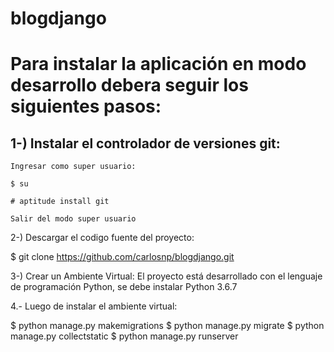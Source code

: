 # blogdjango
Para instalar la aplicación en modo desarrollo debera seguir los siguientes pasos:
===========================================================

1-) Instalar el controlador de versiones git:
------------------------------------------------------
    
    Ingresar como super usuario:

    $ su

    # aptitude install git
    
    Salir del modo super usuario

2-) Descargar el codigo fuente del proyecto:

$ git clone https://github.com/carlosnp/blogdjango.git

3-) Crear un Ambiente Virtual:
El proyecto está desarrollado con el lenguaje de programación Python, se debe instalar Python 3.6.7

4.- Luego de instalar el ambiente virtual:

$ python manage.py makemigrations
$ python manage.py migrate
$ python manage.py collectstatic 
$ python manage.py runserver
